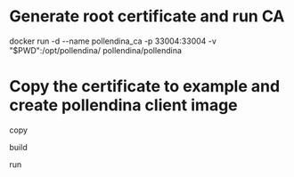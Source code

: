 # Generate root certificate and run CA
docker run -d --name pollendina_ca -p 33004:33004 -v "$PWD":/opt/pollendina/ pollendina/pollendina

# Copy the certificate to example and create pollendina client image
copy 

build


run 
